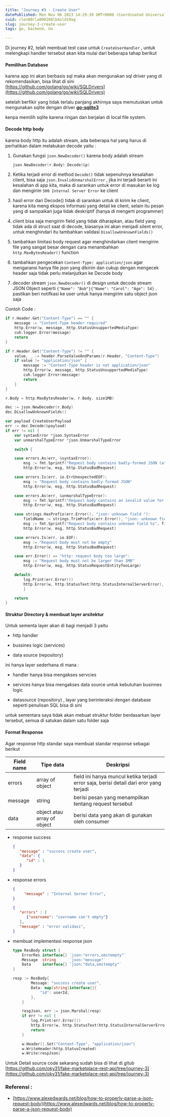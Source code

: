 ```yaml
---
title: "Journey #3 - Create User"
datePublished: Mon Nov 06 2023 14:29:39 GMT+0000 (Coordinated Universal Time)
cuid: clon00rla000208lb4zld19ag
slug: journey-3-create-user
tags: go, backend, Go

---
```


Di journey #2, telah membuat test case untuk `CreateUserHandler` , untuk melengkapi handler tersebut akan kita mulai dari beberapa tahap berikut

#### Pemilihan Database

karena app ini akan berbasis sql maka akan mengunakan sql driver yang di rekomendasikan, bisa lihat di sini [https://github.com/golang/go/wiki/SQLDrivers](https://github.com/golang/go/wiki/SQLDrivers)

setelah berfikir yang tidak terlalu panjang akhirnya saya memutuskan untuk mengunakan sqlite dengan driver [**go-sqlite3**](https://github.com/mattn/go-sqlite3)

kenpa memilih sqlite karena ringan dan berjalan di local file system.

#### Decode http body

karena body http itu adalah stream, ada beberapa hal yang harus di perhatikan dalam melakukan decode yaitu :

1. Gunakan fungsi `json.NewDecoder()` karena body adalah stream
    
    ```go
    json.NewDecoder(r.Body).Decode(&p)
    ```
    
2. Ketika terjadi error di method `Decode()` tidak sepenuhnya kesalahan client, bisa saja `json.InvalidUnmarshalError` , jika ini terjadi berarti ini kesalahan di app kita, maka di sarankan untuk error di masukan ke log dan mengirim `500 Internal Server Error` ke client
    
3. hasil error dari Decode() tidak di sarankan untuk di kirim ke client, karena kita meng ekspos informasi yang detail ke client, selain itu pesan yang di sampaikan juga tidak deskriptif (hanya di mengerti programmer)
    
4. client bisa saja mengirim field yang tidak diharapkan, atau field yang tidak ada di struct saat di decode, biasanya ini akan menjadi silent error, untuk menghindari itu tambahkan validasi `DisallowUnknownFields()`
    
5. tambahkan limitasi body request agar menghindarkan client mengirim file yang sangat besar dengan cara menambahkan `http.MaxBytesReader()` function
    
6. tambahkan pengecekan `Content-Type: application/json` agar mengaransi hanya file json yang dikirim dan cukup dengan mengecek header saja tidak perlu melanjutkan ke Decode body
    
7. decoder stream `json.NewDecoder()` di design untuk decode stream JSON Object seperti `{"Name": "Bob"}{"Name": "Carol": "Age": 54}` . pastikan beri notifkasi ke user untuk hanya mengirim satu object json saja
    

Contoh Code :

```go
if r.Header.Get("Content-Type") == "" {
	message := "Content-Type header required"
	http.Error(w, message, http.StatusUnsupportedMediaType)
	cuh.logger.Error(message)
	return
}

if r.Header.Get("Content-Type") != "" {
	value, _ := header.ParseValueAndParams(r.Header, "Content-Type")
	if value != "application/json" {
		message := "Content-Type header is not application/json"
		http.Error(w, message, http.StatusUnsupportedMediaType)
		cuh.logger.Error(message)
		return
	}
}

r.Body = http.MaxBytesReader(w, r.Body, size1MB)

dec := json.NewDecoder(r.Body)
dec.DisallowUnknownFields()

var payload CreateUserPayload
err := dec.Decode(&payload)
if err != nil {
	var syntaxError *json.SyntaxError
	var unmarshalTypeError *json.UnmarshalTypeError

	switch {

	case errors.As(err, &syntaxError):
		msg := fmt.Sprintf("Request body contains badly-formed JSON (at position %d)", syntaxError.Offset)
		http.Error(w, msg, http.StatusBadRequest)

	case errors.Is(err, io.ErrUnexpectedEOF):
		msg := "Request body contains badly-formed JSON"
		http.Error(w, msg, http.StatusBadRequest)

	case errors.As(err, &unmarshalTypeError):
		msg := fmt.Sprintf("Request body contains an invalid value for the %q field (at position %d)", unmarshalTypeError.Field, unmarshalTypeError.Offset)
		http.Error(w, msg, http.StatusBadRequest)

	case strings.HasPrefix(err.Error(), "json: unknown field "):
		fieldName := strings.TrimPrefix(err.Error(), "json: unknown field ")
		msg := fmt.Sprintf("Request body contains unknown field %s", fieldName)
		http.Error(w, msg, http.StatusBadRequest)

	case errors.Is(err, io.EOF):
		msg := "Request body must not be empty"
		http.Error(w, msg, http.StatusBadRequest)

	case err.Error() == "http: request body too large":
		msg := "Request body must not be larger than 1MB"
		http.Error(w, msg, http.StatusRequestEntityTooLarge)

	default:
		log.Print(err.Error())
		http.Error(w, http.StatusText(http.StatusInternalServerError), http.StatusInternalServerError)
		}

	return
}
```

#### **Struktur Directory & membuat layer arsitektur**

Untuk sementa layer akan di bagi menjadi 3 yaitu

* http handler
    
* bussines logic (services)
    
* data source (repository)
    

ini hanya layer sederhana di mana :

* handler hanya bisa mengakses servcies
    
* services hanya bisa mengakses data source untuk kebutuhan businnes logic
    
* datasource (repository) , layar yang berinteraksi dengan database seperti penulisan SQL bisa di sini
    

untuk sementara saya tidak akan mebuat struktur folder berdasarkan layer tersebut, semua di satukan dalam satu folder saja

#### **Format Response**

Agar response http standar saya membuat standar response sebagai berikut

| Field name | Tipe data | Deskripsi |
| --- | --- | --- |
| errors | array of object | field ini hanya muncul ketika terjadi error saja, berisi detail dari eror yang terjadi |
| message | string | berisi pesan yang menampilkan tentang request tersebut |
| data | object atau array of object | berisi data yang akan di gunakan oleh consumer |

* response success
    
    ```json
    {
       "message" : "success create user",
       "data": {
          "id" : 1
       }
    }
    ```
    
* response errors
    
    ```json
    {
    	 "message" : "Internal Server Error",
    }
    ```
    
    ```json
    {
       "errors" : [
          {"username": "username can't empty"}
       ],
       "message" : "error validasi",
    }
    ```
    
* membuat implementasi response json
    
    ```go
    type ResBody struct {
    	ErrorRes interface{} `json:"errors,omitempty"`
    	Message  string      `json:"message"`
    	Data     interface{} `json:"data,omitempty"`
    }
    ```
    
    ```go
    resp := ResBody{
    		Message: "success create user",
    		Data: map[string]interface{}{
    			"id": userId,
    		},
    	}
    
    	respJson, err := json.Marshal(resp)
    	if err != nil {
    		log.Print(err.Error())
    		http.Error(w, http.StatusText(http.StatusInternalServerError), http.StatusInternalServerError)
    		return
    	}
    
    	w.Header().Set("Content-Type", "application/json")
    	w.WriteHeader(http.StatusCreated)
    	w.Write(respJson)
    ```
    

Untuk Detail source code sekarang sudah bisa di lihat di gitub [https://github.com/oky31/fake-marketplace-rest-api/tree/journey-3](https://github.com/oky31/fake-marketplace-rest-api/tree/journey-3)

### Referensi :

* [https://www.alexedwards.net/blog/how-to-properly-parse-a-json-request-body](https://www.alexedwards.net/blog/how-to-properly-parse-a-json-request-body)